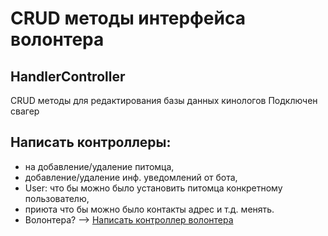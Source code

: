 # CRUD методы интерфейса волонтера

## HandlerController

CRUD методы для редактирования базы данных кинологов
Подключен свагер

## Написать контроллеры:

- на добавление/удаление питомца,
- добавление/удаление инф. уведомлений от бота,
- User: что бы можно было установить питомца конкретному пользователю,
- приюта что бы можно было контакты адрес и т.д. менять.
- Волонтера? —> [Написать контроллер волонтера](https://www.notion.so/90c02ae640e047909da07fff2e77fba7?pvs=21)
